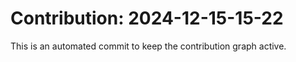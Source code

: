 # Contribution: 2024-12-15-15-22
This is an automated commit to keep the contribution graph active.
